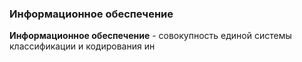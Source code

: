 ### Информационное обеспечение
**Информационное обеспечение** - совокупность единой системы классификации и кодирования ин